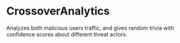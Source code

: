 # CrossoverAnalytics
Analyzes both malicious users traffic, and gives random trivia with confidence scores about different threat actors.
